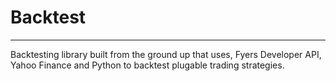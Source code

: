 # Backtest
----
Backtesting library built from the ground up that uses, Fyers Developer API, Yahoo Finance and Python to backtest plugable trading strategies.